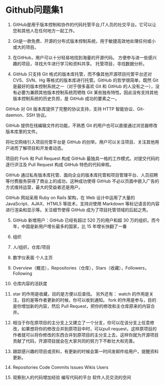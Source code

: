 # Github问题集1
1. GitHub是用于版本控制和协作的代码托管平台,IT人员的社交平台。它可以让您和其他人在任何地方一起工作。

2. Git是一款免费、开源的分布式版本控制系统，用于敏捷高效地处理任何或小或大的项目。

3. 在GitHub，用户可以十分轻易地找到海量的开源代码。
方便参与进一些感兴趣的项目，寻找大牛进行学习和资料共享。
托管项目，寻找数据分析。

4. GitHub 只支持 Git 格式的版本库托管，而不像其他开源项目托管平台还对CVS、SVN、Hg 等格式的版本库进行托管。GitHub 的哲学很简单，既然 Git 是最好的版本控制系统之一（对于很多喜欢 Git 和 GitHub 的人没有之一），没有必要为兼顾其他版本控制系统而牺牲 Git 某些独有特性。因此没有支持其他版本控制系统的历史负担，是 GitHub 成功的要素之一。

GitHub 对 Git 版本库提供了完整的协议支持，支持 HTTP 智能协议、Git-daemon、SSH 协议。

GitHub 提供在线编辑文件的功能，不熟悉 Git 的用户也可以直接通过浏览器修改版本库里的文件。

将社交网络引入项目托管平台是 GitHub 的创举。用户可以关注项目、关注其他用户进而了解项目和开发者动态。

项目的 Fork 和 Pull Request 构成 GitHub 最独具一格的工作模式。对提交代码的逐行评注及 Pull Request 构成 GitHub 特色的代码审核。

GitHub 通过私有版本库托管、面向企业的版本库托管和项目管理平台、人员招聘等付费服务获得了商业上的成功，这种成功使得 GitHub 不必以页面中嵌入广告的方式维持运营，最大的受益者还是用户。

GitHub 网站采用 Ruby on Rails 架构，在 Web 设计中运用了大量的 JavaScript、AJAX、HTML5 等技术，支持对使用 Markdown 等标记语言的内容进行渲染和显示等。关注细节使得 GitHub 成为了项目托管领域的后起之秀。

5. GitHub 新增用户：GitHub 已经有超过 520 万的用户和超 30 万的组织。而今年，中国是新用户增长最多的国家，比 15 年增长快翻了一番

6. 组织

7. 人/组织，仓库/项目

8. 数字仪表面 个人主页

9. Overview（概览），Repositories（仓库），Stars（收藏），Followers，Following

10. 仓库内容的活跃度

11. star 的作用是收藏，目的是方便以后查找。
另外还有：
watch 的作用是关注，目的是等作者更新的时候，你可以收到通知。
fork 的作用是参与，目的是你增加新的内容，然后 Pull Request，把你的修改和主仓库原来的内容合并。

12. 相当于你在原项目的主分支上又建立了一个分支，你可以在该分支上任意修改，如果想将你的修改合并到原项目中时，可以pull request，这样原项目的作者就可以将你修改的东西合并到原项目的主分支上去，这样你就为开源项目贡献了代码，开源项目就会在大家共同的努力下不断壮大和完善。

13. 跟踪感兴趣的项目或资料，有更新的时候会第一时间发邮件给用户，提醒资料更新。

14. Repositories  Code  Commits  Issues  Wikis  Users

15. 观察别人的代码增加经验 编写代码的平台 软件人员交流的空间
